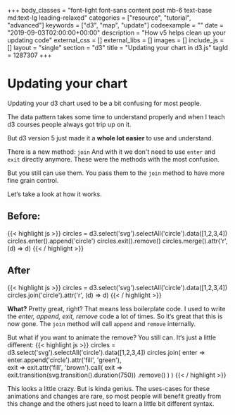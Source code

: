 +++
body_classes = "font-light font-sans content post mb-6 text-base md:text-lg leading-relaxed"
categories = ["resource", "tutorial", "advanced"]
keywords = ["d3", "map", "update"]
codeexample = ""
date = "2019-09-03T02:00:00+00:00"
description = "How v5 helps clean up your updating code"
external_css = []
external_libs = []
images = []
include_js = []
layout = "single"
section = "d3"
title = "Updating your chart in d3.js"
tagId = 1287307
+++
# Updating your chart

Updating your d3 chart used to be a bit confusing for most people.

The data pattern takes some time to understand properly and when I teach d3 courses people always got trip up on it.

But d3 version 5 just made it a **whole lot easier** to use and understand.

There is a new method: `join`
And with it we don't need to use `enter` and `exit` directly anymore. These were the methods with the most confusion.

But you still can use them. You pass them to the `join` method to have more fine grain control.

Let‘s take a look at how it works.

## Before:

{{< highlight js >}}
circles = d3.select('svg').selectAll('circle').data([1,2,3,4])
circles.enter().append('circle')
circles.exit().remove()
circles.merge().attr('r', (d) => d)
{{< / highlight >}}

## After

{{< highlight js >}}
circles = d3.select('svg').selectAll('circle').data([1,2,3,4])
circles.join('circle').attr('r', (d) => d)
{{< / highlight >}}

**What?** Pretty great, right?
That means less boilerplate code. I used to write the _enter, append, exit, remove_ code a lot of times. So it‘s great that this is now gone. The  `join` method will call `append` and `remove` internally.

But what if you want to animate the remove?
You still can. It‘s just a little different:
{{< highlight js >}}
circles = d3.select('svg').selectAll('circle').data([1,2,3,4])
circles.join(
  enter =>   
    enter.append('circle').attr('fill', 'green'),   
  exit => exit.attr('fill', 'brown').call(
    exit =>   
      exit.transition(svg.transition().duration(750))
    .remove()
    )
)
{{< / highlight >}}

This looks a little crazy. But is kinda genius. The uses-cases for these animations and changes are rare, so most people will benefit greatly from this change and the others just need to learn a little bit different syntax.
